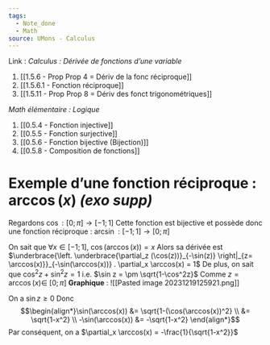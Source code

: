 ```yaml
---
tags:
  - Note_done
  - Math
source: UMons - Calculus
---
```


Link :
_Calculus : Dérivée de fonctions d’une variable_
1. [[1.5.6 - Prop Prop 4 = Dériv de la fonc réciproque]]
2. [[1.5.6.1 - Fonction réciproque]]
3. [[1.5.11 - Prop Prop 8 = Dériv des fonct trigonométriques]]

_Math élémentaire : Logique_
1. [[0.5.4 - Fonction injective]]
2. [[0.5.5 - Fonction surjective]]
3. [[0.5.6 - Fonction bijective (Bijection)]]
4. [[0.5.8 - Composition de fonctions]]

# Exemple d’une fonction réciproque : $\arccos(x)$ _(exo supp)_
Regardons $\cos : [0;\pi] \to [-1;1]$ 
Cette fonction est bijective et possède donc une fonction réciproque : $\arcsin : [-1;1] \to [0;\pi]$ 

On sait que $\forall x \in [-1;1],\ \cos(\arccos(x)) = x$
Alors sa dérivée est $\underbrace{\left. \underbrace{\partial_z (\cos(z))}_{-\sin(z)}  \right|_{z= \arccos(x)}}_{-\sin(\arccos(x))} . \partial_x \arccos(x) = 1$
De plus, on sait que $\cos^2z + \sin^2z = 1$ i.e. $\sin z = \pm \sqrt{1-\cos^2z}$ 
Comme $z = \arccos(x) \in\ [0;\pi]$
**Graphique** :
![[Pasted image 20231219125921.png]]


On a $\sin z \ge 0$ 
Donc $$\begin{align*}\sin(\arccos(x)) &= \sqrt{1-(\cos(\arccos(x))^2} \\ &= \sqrt{1-x^2} \\ -\sin(\arccos(x)) &= -\sqrt{1-x^2} \end{align*}$$
Par conséquent, on a $\partial_x \arccos(x) = -\frac{1}{\sqrt{1-x^2}}$ 
